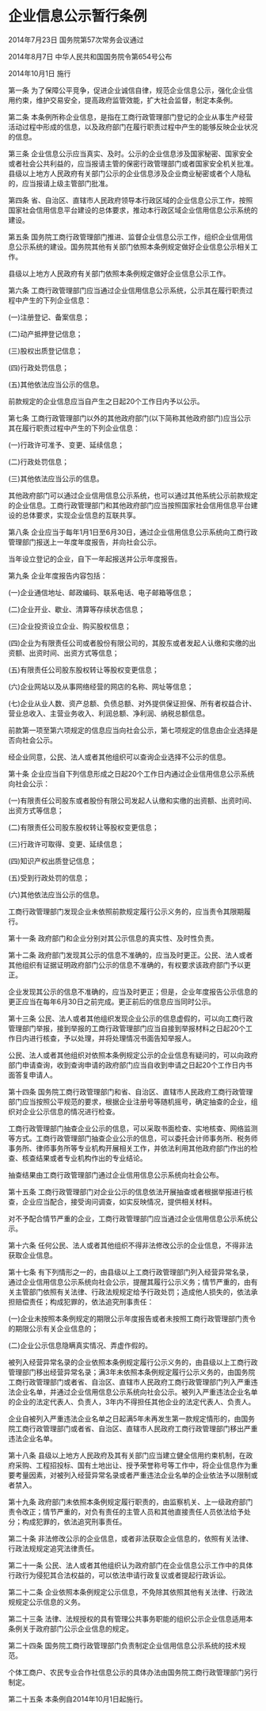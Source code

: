 # 企业信息公示暂行条例

2014年7月23日 国务院第57次常务会议通过

2014年8月7日 中华人民共和国国务院令第654号公布

2014年10月1日 施行

<!-- INFO END -->

第一条 为了保障公平竞争，促进企业诚信自律，规范企业信息公示，强化企业信用约束，维护交易安全，提高政府监管效能，扩大社会监督，制定本条例。

第二条 本条例所称企业信息，是指在工商行政管理部门登记的企业从事生产经营活动过程中形成的信息，以及政府部门在履行职责过程中产生的能够反映企业状况的信息。

第三条 企业信息公示应当真实、及时。公示的企业信息涉及国家秘密、国家安全或者社会公共利益的，应当报请主管的保密行政管理部门或者国家安全机关批准。县级以上地方人民政府有关部门公示的企业信息涉及企业商业秘密或者个人隐私的，应当报请上级主管部门批准。

第四条 省、自治区、直辖市人民政府领导本行政区域的企业信息公示工作，按照国家社会信用信息平台建设的总体要求，推动本行政区域企业信用信息公示系统的建设。

第五条 国务院工商行政管理部门推进、监督企业信息公示工作，组织企业信用信息公示系统的建设。国务院其他有关部门依照本条例规定做好企业信息公示相关工作。

县级以上地方人民政府有关部门依照本条例规定做好企业信息公示工作。

第六条 工商行政管理部门应当通过企业信用信息公示系统，公示其在履行职责过程中产生的下列企业信息：

(一)注册登记、备案信息；

(二)动产抵押登记信息；

(三)股权出质登记信息；

(四)行政处罚信息；

(五)其他依法应当公示的信息。

前款规定的企业信息应当自产生之日起20个工作日内予以公示。

第七条 工商行政管理部门以外的其他政府部门(以下简称其他政府部门)应当公示其在履行职责过程中产生的下列企业信息：

(一)行政许可准予、变更、延续信息；

(二)行政处罚信息；

(三)其他依法应当公示的信息。

其他政府部门可以通过企业信用信息公示系统，也可以通过其他系统公示前款规定的企业信息。工商行政管理部门和其他政府部门应当按照国家社会信用信息平台建设的总体要求，实现企业信息的互联共享。

第八条 企业应当于每年1月1日至6月30日，通过企业信用信息公示系统向工商行政管理部门报送上一年度年度报告，并向社会公示。

当年设立登记的企业，自下一年起报送并公示年度报告。

第九条 企业年度报告内容包括：

(一)企业通信地址、邮政编码、联系电话、电子邮箱等信息；

(二)企业开业、歇业、清算等存续状态信息；

(三)企业投资设立企业、购买股权信息；

(四)企业为有限责任公司或者股份有限公司的，其股东或者发起人认缴和实缴的出资额、出资时间、出资方式等信息；

(五)有限责任公司股东股权转让等股权变更信息；

(六)企业网站以及从事网络经营的网店的名称、网址等信息；

(七)企业从业人数、资产总额、负债总额、对外提供保证担保、所有者权益合计、营业总收入、主营业务收入、利润总额、净利润、纳税总额信息。

前款第一项至第六项规定的信息应当向社会公示，第七项规定的信息由企业选择是否向社会公示。

经企业同意，公民、法人或者其他组织可以查询企业选择不公示的信息。

第十条 企业应当自下列信息形成之日起20个工作日内通过企业信用信息公示系统向社会公示：

(一)有限责任公司股东或者股份有限公司发起人认缴和实缴的出资额、出资时间、出资方式等信息；

(二)有限责任公司股东股权转让等股权变更信息；

(三)行政许可取得、变更、延续信息；

(四)知识产权出质登记信息；

(五)受到行政处罚的信息；

(六)其他依法应当公示的信息。

工商行政管理部门发现企业未依照前款规定履行公示义务的，应当责令其限期履行。

第十一条 政府部门和企业分别对其公示信息的真实性、及时性负责。

第十二条 政府部门发现其公示的信息不准确的，应当及时更正。公民、法人或者其他组织有证据证明政府部门公示的信息不准确的，有权要求该政府部门予以更正。

企业发现其公示的信息不准确的，应当及时更正；但是，企业年度报告公示信息的更正应当在每年6月30日之前完成。更正前后的信息应当同时公示。

第十三条 公民、法人或者其他组织发现企业公示的信息虚假的，可以向工商行政管理部门举报，接到举报的工商行政管理部门应当自接到举报材料之日起20个工作日内进行核查，予以处理，并将处理情况书面告知举报人。

公民、法人或者其他组织对依照本条例规定公示的企业信息有疑问的，可以向政府部门申请查询，收到查询申请的政府部门应当自收到申请之日起20个工作日内书面答复申请人。

第十四条 国务院工商行政管理部门和省、自治区、直辖市人民政府工商行政管理部门应当按照公平规范的要求，根据企业注册号等随机摇号，确定抽查的企业，组织对企业公示信息的情况进行检查。

工商行政管理部门抽查企业公示的信息，可以采取书面检查、实地核查、网络监测等方式。工商行政管理部门抽查企业公示的信息，可以委托会计师事务所、税务师事务所、律师事务所等专业机构开展相关工作，并依法利用其他政府部门作出的检查、核查结果或者专业机构作出的专业结论。

抽查结果由工商行政管理部门通过企业信用信息公示系统向社会公布。

第十五条 工商行政管理部门对企业公示的信息依法开展抽查或者根据举报进行核查，企业应当配合，接受询问调查，如实反映情况，提供相关材料。

对不予配合情节严重的企业，工商行政管理部门应当通过企业信用信息公示系统公示。

第十六条 任何公民、法人或者其他组织不得非法修改公示的企业信息，不得非法获取企业信息。

第十七条 有下列情形之一的，由县级以上工商行政管理部门列入经营异常名录，通过企业信用信息公示系统向社会公示，提醒其履行公示义务；情节严重的，由有关主管部门依照有关法律、行政法规规定给予行政处罚；造成他人损失的，依法承担赔偿责任；构成犯罪的，依法追究刑事责任：

(一)企业未按照本条例规定的期限公示年度报告或者未按照工商行政管理部门责令的期限公示有关企业信息的；

(二)企业公示信息隐瞒真实情况、弄虚作假的。

被列入经营异常名录的企业依照本条例规定履行公示义务的，由县级以上工商行政管理部门移出经营异常名录；满3年未依照本条例规定履行公示义务的，由国务院工商行政管理部门或者省、自治区、直辖市人民政府工商行政管理部门列入严重违法企业名单，并通过企业信用信息公示系统向社会公示。被列入严重违法企业名单的企业的法定代表人、负责人，3年内不得担任其他企业的法定代表人、负责人。

企业自被列入严重违法企业名单之日起满5年未再发生第一款规定情形的，由国务院工商行政管理部门或者省、自治区、直辖市人民政府工商行政管理部门移出严重违法企业名单。

第十八条 县级以上地方人民政府及其有关部门应当建立健全信用约束机制，在政府采购、工程招投标、国有土地出让、授予荣誉称号等工作中，将企业信息作为重要考量因素，对被列入经营异常名录或者严重违法企业名单的企业依法予以限制或者禁入。

第十九条 政府部门未依照本条例规定履行职责的，由监察机关、上一级政府部门责令改正；情节严重的，对负有责任的主管人员和其他直接责任人员依法给予处分；构成犯罪的，依法追究刑事责任。

第二十条 非法修改公示的企业信息，或者非法获取企业信息的，依照有关法律、行政法规规定追究法律责任。

第二十一条 公民、法人或者其他组织认为政府部门在企业信息公示工作中的具体行政行为侵犯其合法权益的，可以依法申请行政复议或者提起行政诉讼。

第二十二条 企业依照本条例规定公示信息，不免除其依照其他有关法律、行政法规规定公示信息的义务。

第二十三条 法律、法规授权的具有管理公共事务职能的组织公示企业信息适用本条例关于政府部门公示企业信息的规定。

第二十四条 国务院工商行政管理部门负责制定企业信用信息公示系统的技术规范。

个体工商户、农民专业合作社信息公示的具体办法由国务院工商行政管理部门另行制定。

第二十五条 本条例自2014年10月1日起施行。